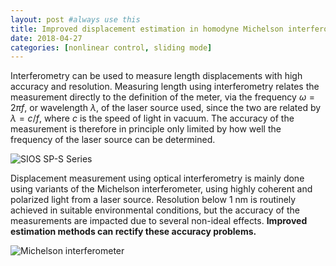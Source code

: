 ```yaml
---
layout: post #always use this
title: Improved displacement estimation in homodyne Michelson interferometers  #This becomes the title of the page
date: 2018-04-27
categories: [nonlinear control, sliding mode]
---
```



Interferometry can be used to measure length displacements with high accuracy and resolution. Measuring length using interferometry relates the measurement directly to the definition of the meter, via the frequency $\omega = 2 \pi f$, or wavelength $\lambda$, of the laser source used, since the two are related by $\lambda = c/f$, where $c$ is the speed of light in vacuum. The accuracy of the measurement is therefore in principle only limited by how well the frequency of the laser source can be determined.

![SIOS SP-S Series]({{site.baseurl}}/assets/sp_s_series.png)


Displacement measurement using optical interferometry is mainly done using variants of the Michelson interferometer, using highly coherent and polarized light from a laser source. Resolution below 1 nm is routinely achieved in suitable environmental conditions, but the accuracy of the measurements are impacted due to several non-ideal effects. **Improved estimation methods can rectify these accuracy problems.**

![Michelson interferometer]({{site.baseurl}}/assets/michelson_optical_diagram_03.png)
